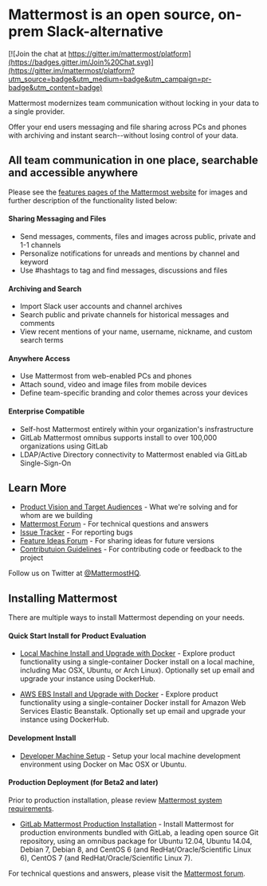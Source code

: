 # Mattermost is an open source, on-prem Slack-alternative

[![Join the chat at https://gitter.im/mattermost/platform](https://badges.gitter.im/Join%20Chat.svg)](https://gitter.im/mattermost/platform?utm_source=badge&utm_medium=badge&utm_campaign=pr-badge&utm_content=badge)

Mattermost modernizes team communication without locking in your data to a single provider. 

Offer your end users messaging and file sharing across PCs and phones with archiving and instant search--without losing control of your data. 

## All team communication in one place, searchable and accessible anywhere

Please see the [features pages of the Mattermost website](http://www.mattermost.org/features/) for images and further description of the functionality listed below: 

#### Sharing Messaging and Files

- Send messages, comments, files and images across public, private and 1-1 channels
- Personalize notifications for unreads and mentions by channel and keyword
- Use #hashtags to tag and find messages, discussions and files

#### Archiving and Search 

- Import Slack user accounts and channel archives
- Search public and private channels for historical messages and comments 
- View recent mentions of your name, username, nickname, and custom search terms

#### Anywhere Access

- Use Mattermost from web-enabled PCs and phones
- Attach sound, video and image files from mobile devices 
- Define team-specific branding and color themes across your devices

#### Enterprise Compatible

- Self-host Mattermost entirely within your organization's insfrastructure
- GitLab Mattermost omnibus supports install to over 100,000 organizations using GitLab
- LDAP/Active Directory connectivity to Mattermost enabled via GitLab Single-Sign-On

## Learn More

- [Product Vision and Target Audiences](http://www.mattermost.org/vision/) - What we're solving and for whom are we building
- [Mattermost Forum](http://forum.mattermost.org/) - For technical questions and answers
- [Issue Tracker](http://www.mattermost.org/filing-issues/) - For reporting bugs
- [Feature Ideas Forum](http://www.mattermost.org/feature-requests/) - For sharing ideas for future versions 
- [Contributuion Guidelines](http://www.mattermost.org/contribute-to-mattermost/) - For contributing code or feedback to the project

Follow us on Twitter at [@MattermostHQ](https://twitter.com/mattermosthq).

## Installing Mattermost

There are multiple ways to install Mattermost depending on your needs. 

#### Quick Start Install for Product Evaluation 

- [Local Machine Install and Upgrade with Docker](doc/install/single-container-install.md) - Explore product functionality using a single-container Docker install on a local machine, including Mac OSX, Ubuntu, or Arch Linux). Optionally set up email and upgrade your instance using DockerHub. 

- [AWS EBS Install and Upgrade with Docker](doc/install/aws-ebs-setup.md) - Explore product functionality using a single-container Docker install for Amazon Web Services Elastic Beanstalk. Optionally set up email and upgrade your instance using DockerHub. 

#### Development Install 

- [Developer Machine Setup](doc/install/dev-setup.md) - Setup your local machine development environment using Docker on Mac OSX or Ubuntu. 
 
#### Production Deployment (for Beta2 and later)

Prior to production installation, please review [Mattermost system requirements](doc/install/requirements.md). 

- [GitLab Mattermost Production Installation](https://gitlab.com/gitlab-org/gitlab-mattermost) - Install Mattermost for production environments bundled with GitLab, a leading open source Git repository, using an omnibus package for Ubuntu 12.04, Ubuntu 14.04, Debian 7, Debian 8, and CentOS 6 (and RedHat/Oracle/Scientific Linux 6), CentOS 7 (and RedHat/Oracle/Scientific Linux 7). 

For technical questions and answers, please visit the [Mattermost forum](http://forum.mattermost.org).
